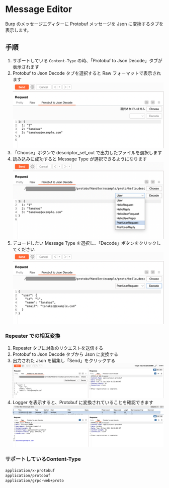 # Message Editor

Burp のメッセージエディターに Protobuf メッセージを Json に変換するタブを表示します。

## 手順

1. サポートしている `Content-Type` の時、「Protobuf to Json Decode」タブが表示されます
1. Protobuf to Json Decode タブを選択すると Raw フォーマットで表示されます
![](./image/editor-raw.png)
1. 「Choose」ボタンで descriptor_set_out で出力したファイルを選択します
1. 読み込みに成功すると Message Type が選択できるようになります
![](./image/editor-message.png)
1. デコードしたい Message Type を選択し、「Decode」ボタンをクリックしてください
![](./image/editor-decode.png)

### Repeater での相互変換

1. Repeater タブに対象のリクエストを送信する
1. Protobuf to Json Decode タブから Json に変換する
1. 出力された Json を編集し「Send」をクリックする
![](./image/editor-send.png)
1. Logger を表示すると、Protobuf に変換されていることを確認できます
![](./image/editor-log.png)

### サポートしているContent-Type

```
application/x-protobuf
application/protobuf
application/grpc-web+proto
```